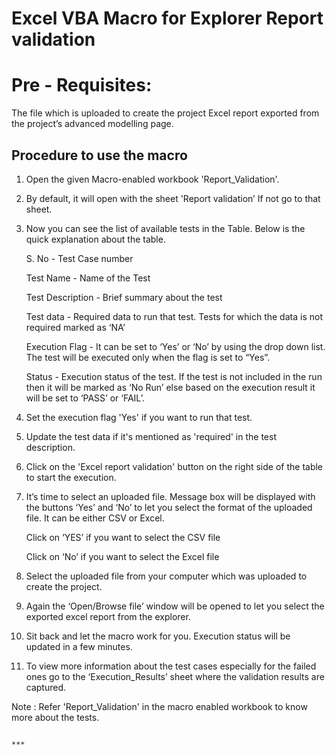 # Excel VBA Macro for Explorer Report validation


# Pre - Requisites:

The file which is uploaded to create the project
Excel report exported from the project’s advanced modelling page.


## Procedure to use the macro

1. Open the given Macro-enabled workbook 'Report_Validation'.

2. By default, it will open with the sheet 'Report validation’ If not go to that sheet.

3. Now you can see the list of available tests in the Table.  Below is the quick explanation about the table.

   S. No  - Test Case number

   Test Name  - Name of the Test

   Test Description - Brief summary about the test

   Test data - Required data to run that test. Tests for which the data is not required marked as ‘NA’

   Execution Flag - It can be set to ‘Yes’ or ‘No’ by using the drop down list. The test will be executed only when the flag is set to “Yes”.

   Status - Execution status of the test. If the test is not included in the run then it will be marked as ‘No Run’ else based on the execution result it will be set to ‘PASS’   or ‘FAIL’.

4. Set the execution flag 'Yes' if you want to run that test. 

5. Update the test data if it's mentioned as 'required' in the test description.

6. Click on the 'Excel report validation' button on the right side of the table to start the execution.

7. It’s time to select an uploaded file.  Message box will be displayed with the buttons ‘Yes’ and ‘No’ to let you select the format of the uploaded file. It can be either CSV or Excel.
   
   Click on ‘YES’ if you want to select the CSV file
   
   Click on ‘No’ if you want to select the Excel file
   
8. Select the uploaded file from your computer which was uploaded to create the project.

9. Again the ‘Open/Browse file’ window will be opened to let you select the exported excel report from the explorer. 

10. Sit back and let the macro work for you. Execution status will be updated in a few minutes.

11. To view more information about the test cases especially for the failed ones go to the ‘Execution_Results’ sheet where the validation results are captured.

Note : Refer 'Report_Validation' in the macro enabled workbook to know more about the tests.

                                                                                    ***
